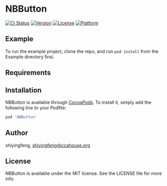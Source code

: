 # NBButton

[![CI Status](http://img.shields.io/travis/shiyingfeng/NBButton.svg?style=flat)](https://travis-ci.org/shiyingfeng/NBButton)
[![Version](https://img.shields.io/cocoapods/v/NBButton.svg?style=flat)](http://cocoapods.org/pods/NBButton)
[![License](https://img.shields.io/cocoapods/l/NBButton.svg?style=flat)](http://cocoapods.org/pods/NBButton)
[![Platform](https://img.shields.io/cocoapods/p/NBButton.svg?style=flat)](http://cocoapods.org/pods/NBButton)

## Example

To run the example project, clone the repo, and run `pod install` from the Example directory first.

## Requirements

## Installation

NBButton is available through [CocoaPods](http://cocoapods.org). To install
it, simply add the following line to your Podfile:

```ruby
pod 'NBButton'
```

## Author

shiyingfeng, shiyingfeng@ccahouse.org

## License

NBButton is available under the MIT license. See the LICENSE file for more info.
